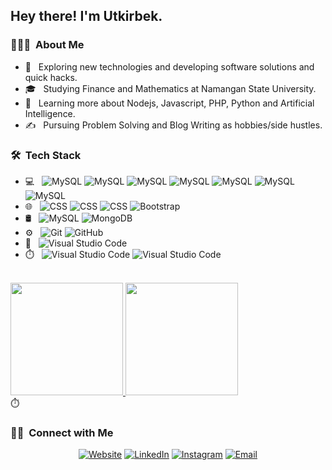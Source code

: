 

<h2> Hey there! I'm Utkirbek.</h2>

<h3> 👨🏻‍💻 &nbsp;About Me </h3>

- 🤔 &nbsp; Exploring new technologies and developing software solutions and quick hacks.
- 🎓 &nbsp; Studying Finance and Mathematics at Namangan State University.
- 🌱 &nbsp; Learning more about Nodejs, Javascript, PHP, Python and Artificial Intelligence.
- ✍️ &nbsp; Pursuing Problem Solving and Blog Writing as hobbies/side hustles.

<h3> 🛠 &nbsp;Tech Stack</h3>

- 💻 &nbsp;
   ![MySQL](https://img.shields.io/badge/Node.js-339933?style=nodedot.js)
   ![MySQL](https://img.shields.io/badge/Express.js-000000?style=express)
   ![MySQL](https://img.shields.io/badge/Python-FFD43B?style=python)
   ![MySQL](https://img.shields.io/badge/Django-092E20?style=django)
   ![MySQL](https://img.shields.io/badge/PHP-777BB4?style=flat&logo=php)
   ![MySQL](https://img.shields.io/badge/Laravel-FF2D20?style=flat&logo=laravel)
   ![MySQL](https://img.shields.io/badge/GraphQl-E10098?style=flat&logo=graphql)
- 🌐 &nbsp;
  ![CSS](https://img.shields.io/badge/HTML5-E34F26?style=html5)
  ![CSS](https://img.shields.io/badge/-CSS-333333?style=flat&logo=css)
  ![CSS](https://img.shields.io/badge/JavaScript-323330?style=flat&logo=javascript)
  ![Bootstrap](https://img.shields.io/badge/-Bootstrap-333333?style=flat&logo=bootstrap)
- 🛢 &nbsp;
  ![MySQL](https://img.shields.io/badge/MySQL-005C84?style=flat&logo=mysql)
  ![MongoDB](https://img.shields.io/badge/MongoDB-4EA94B?style=flat&logo=mongodb)
- ⚙️ &nbsp;
  ![Git](https://img.shields.io/badge/GIT-E44C30?style=flat&logo=git)
  ![GitHub](https://img.shields.io/badge/-GitHub-333333?style=flat&logo=github)
- 🔧 &nbsp;
  ![Visual Studio Code](https://img.shields.io/badge/-Visual%20Studio%20Code-333333?style=flat&logo=visual-studio-code&logoColor=007ACC)
- ⏱️ &nbsp;
  ![Visual Studio Code](https://img.shields.io/badge/Jira-0052CC?style=flat&logo=Jira)
  ![Visual Studio Code]( https://img.shields.io/badge/Trello-0052CC?style=flat&logo=trello)
<br/>

<a href="https://github.com/MutalievUtkirbek">
  <img height="180em" src="https://github-readme-stats.vercel.app/api?username=MutalievUtkirbek&theme=buefy&show_icons=true" />
  <img height="180em" src="https://github-readme-stats.vercel.app/api/top-langs/?username=MutalievUtkirbek&theme=buefy&layout=compact" />
</a>

<br/>
<a src="https://github.githubassets.com/images/icons/emoji/unicode/23f1.png">⏱️</a>

<h3> 🤝🏻 &nbsp;Connect with Me </h3>

<p align="center">
<a href="https://www.tespen.uz/"><img alt="Website" src="https://img.shields.io/badge/Website-www.tespen.uz-blue?style=flat-square&logo=google-chrome"></a>
<a href="https://www.linkedin.com/in/utkirbek-mutaliev-a3220222a"><img alt="LinkedIn" src="https://img.shields.io/badge/LinkedIn-Mutaliev Utkirbek-blue?style=flat-square&logo=linkedin"></a>
<a href="https://www.instagram.com/mutalievutkirbek/"><img alt="Instagram" src="https://img.shields.io/badge/Instagram-mutalievutkirbek-blue?style=flat-square&logo=instagram"></a>
<a href="mailto:mutaliyevutkirbek@gmail.com"><img alt="Email" src="https://img.shields.io/badge/Email-mutaliyevutkirbek@gmail.com-blue?style=flat-square&logo=gmail"></a>
</p>
